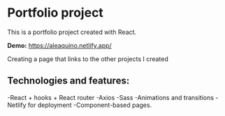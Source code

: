 # Portfolio project

This is a portfolio project created with React.

**Demo:** https://aleaquino.netlify.app/

Creating a page that links to the other projects I created

## Technologies and features:

-React + hooks + React router
-Axios
-Sass
-Animations and transitions
-Netlify for deployment
-Component-based pages.
